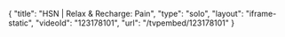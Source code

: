 {
    "title": "HSN | Relax & Recharge: Pain",
    "type": "solo",
    "layout": "iframe-static",
    "videoId": "123178101",
    "url": "\/tvpembed\/123178101"
}